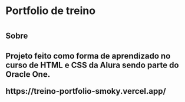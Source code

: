 <h1>Portfolio de treino<h1>

<h2>Sobre<h2>
<p> Projeto feito como forma de aprendizado no curso de HTML e CSS da Alura sendo parte do Oracle One.</p>
<p> https://treino-portfolio-smoky.vercel.app/ </p>

